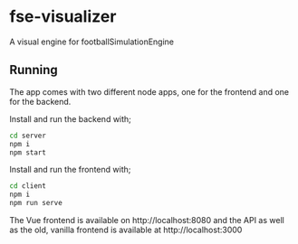 # fse-visualizer
A visual engine for footballSimulationEngine

## Running
The app comes with two different node apps, one for the frontend and one for the backend.

Install and run the backend with;

```bash
cd server
npm i
npm start
```

Install and run the frontend with;

```bash
cd client
npm i
npm run serve
```

The Vue frontend is available on http://localhost:8080 and the API as well as the old, vanilla frontend is available at http://localhost:3000
